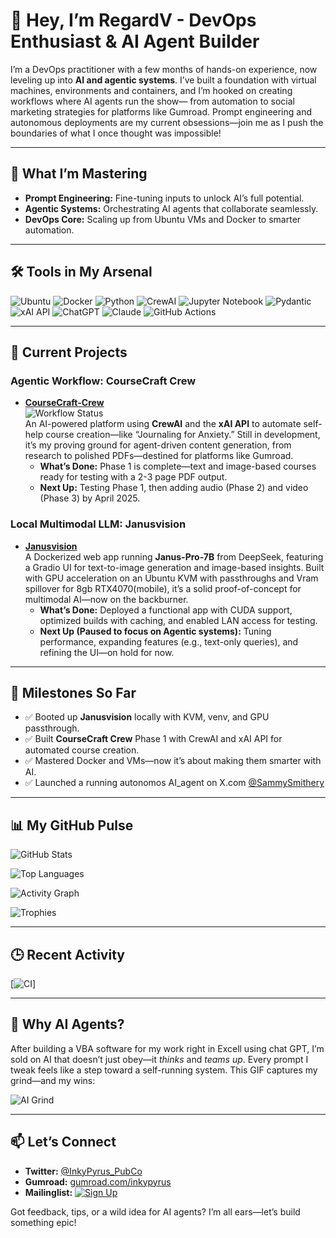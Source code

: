 <!-- Header Section: Confident intro with a nod to Gumroad -->
# 👋 Hey, I’m RegardV - DevOps Enthusiast & AI Agent Builder

<!-- Bio: Ties in AI-driven marketing and Gumroad -->
I’m a DevOps practitioner with a few months of hands-on experience, now leveling up into **AI and agentic systems**. I’ve built a foundation with virtual machines, environments and containers, and I’m hooked on creating workflows where AI agents run the show— from automation to social marketing strategies for platforms like Gumroad. Prompt engineering and autonomous deployments are my current obsessions—join me as I push the boundaries of what I once thought was impossible!

---

<!-- Learning Section: Fixed and completed -->
## 🧠 What I’m Mastering
- **Prompt Engineering:** Fine-tuning inputs to unlock AI’s full potential.
- **Agentic Systems:** Orchestrating AI agents that collaborate seamlessly.
- **DevOps Core:** Scaling up from Ubuntu VMs and Docker to smarter automation.

---

<!-- Tools Section: Includes Pydantic, xAI API, ChatGPT, Claude, etc. -->
## 🛠️ Tools in My Arsenal
![Ubuntu](https://img.shields.io/badge/Ubuntu-E95420?style=flat&logo=ubuntu)
![Docker](https://img.shields.io/badge/Docker-2496ED?style=flat&logo=docker)
![Python](https://img.shields.io/badge/Python-3776AB?style=flat&logo=python)
![CrewAI](https://img.shields.io/badge/CrewAI-FF6F61?style=flat)
![Jupyter Notebook](https://img.shields.io/badge/Jupyter-F37626?style=flat&logo=jupyter)
![Pydantic](https://img.shields.io/badge/Pydantic-FF6F00?style=flat&logo=python)
![xAI API](https://img.shields.io/badge/xAI-00A3E0?style=flat)
![ChatGPT](https://img.shields.io/badge/ChatGPT-74AA9C?style=flat&logo=openai)
![Claude](https://img.shields.io/badge/Claude-FF9900?style=flat)
![GitHub Actions](https://img.shields.io/badge/GitHub%20Actions-2088FF?style=flat&logo=github-actions)

---

<!-- Projects Section: Subtle Gumroad tie-in for CourseCraft -->
## 🚀 Current Projects

### Agentic Workflow: CourseCraft Crew
- **[CourseCraft-Crew](https://github.com/RegardV/CourseCraftCrew)**  
  ![Workflow Status](https://github.com/RegardV/CourseCraftCrew/actions/workflows/main.yml/badge.svg)  
  An AI-powered platform using **CrewAI** and the **xAI API** to automate self-help course creation—like “Journaling for Anxiety.” Still in development, it’s my proving ground for agent-driven content generation, from research to polished PDFs—destined for platforms like Gumroad.  
  - **What’s Done:** Phase 1 is complete—text and image-based courses ready for testing with a 2-3 page PDF output.  
  - **Next Up:** Testing Phase 1, then adding audio (Phase 2) and video (Phase 3) by April 2025.  

<!-- Tip as a comment for you -->
<!-- Tip: Update the repo link once it’s live—use this as motivation to push your code! -->

### Local Multimodal LLM: Janusvision
- **[Janusvision](https://github.com/RegardV/Janusvision)**  
  A Dockerized web app running **Janus-Pro-7B** from DeepSeek, featuring a Gradio UI for text-to-image generation and image-based insights. Built with GPU acceleration on an Ubuntu KVM with passthroughs and Vram spillover for 8gb RTX4070(mobile), it’s a solid proof-of-concept for multimodal AI—now on the backburner.  
  - **What’s Done:** Deployed a functional app with CUDA support, optimized builds with caching, and enabled LAN access for testing.  
  - **Next Up (Paused to focus on Agentic systems):** Tuning performance, expanding features (e.g., text-only queries), and refining the UI—on hold for now.  

<!-- Tip as a comment for you -->
<!-- Tip: Your Janusvision README is detailed—consider archiving the repo or marking it inactive to signal its paused status! -->

---

<!-- Milestones Section: Updated Janusvision with KVM and GPU passthrough -->
## 🌟 Milestones So Far
- ✅ Booted up **Janusvision** locally with KVM, venv, and GPU passthrough.
- ✅ Built **CourseCraft Crew** Phase 1 with CrewAI and xAI API for automated course creation.
- ✅ Mastered Docker and VMs—now it’s about making them smarter with AI.
- ✅ Launched a running autonomos AI_agent on X.com [@SammySmithery](https://x.com/SammySmithery)
---

<!-- Stats Section: Added activity graph, languages, and trophies -->
## 📊 My GitHub Pulse
<!-- General stats -->
![GitHub Stats](https://github-readme-stats.vercel.app/api?username=RegardV&show_icons=true&theme=radical)
<!-- Top languages -->
![Top Languages](https://github-readme-stats.vercel.app/api/top-langs/?username=RegardV&layout=compact&theme=radical)
<!-- Activity graph -->
![Activity Graph](https://github-profile-summary-cards.vercel.app/api/cards/profile-details?username=RegardV&theme=radical)
<!-- Trophies -->
![Trophies](https://github-profile-trophy.vercel.app/?username=RegardV&theme=radical&margin-w=15)

---

<!-- Activity Feed: Placeholder for auto-updates -->
## 🕒 Recent Activity
[![CI](https://github.com/RegardV/CourseCraftCrew/actions/workflows/main.yml/badge.svg)]
<!-- This will be updated by a GitHub Action -->
<!-- Example: - Pushed to CourseCraft-Crew: "Added PDF generation logic" -->

<!-- Tip as a comment for you -->
<!-- Tip: Add the workflow below to .github/workflows/update-activity.yml to enable this! -->


---

<!-- Fun Fact Section: Your requested GIF and a nod to your journey -->
## 🤖 Why AI Agents?
After building a VBA software for my work right in Excell using chat GPT, I’m sold on AI that doesn’t just obey—it *thinks* and *teams up*. Every prompt I tweak feels like a step toward a self-running system. This GIF captures my grind—and my wins:

![AI Grind](https://media1.giphy.com/media/v1.Y2lkPTc5MGI3NjExdHBtYzI5ZTI2ZHM4aDF4eDQ5bTZkb2dhZ210OHRsYjF3MjJzd3R6dyZlcD12MV9pbnRlcm5hbF9naWZfYnlfaWQmY3Q9Zw/xUA7aY0uswGx7WcigU/giphy.gif)

---

<!-- Connect Section: Added Gumroad link -->
## 📫 Let’s Connect 
- **Twitter:** [@InkyPyrus_PubCo](https://x.com/InkyPyrus_PubCo) <!-- Add your real Twitter if you have one! -->
- **Gumroad:** [gumroad.com/inkypyrus](https://inkypyrus.gumroad.com/) <!-- Update with your actual Gumroad URL! -->
- **Mailinglist:** [![Sign Up](https://img.shields.io/badge/Sign%20Up-Now-green)](https://your-mailerlite-form-url)

Got feedback, tips, or a wild idea for AI agents? I’m all ears—let’s build something epic!
